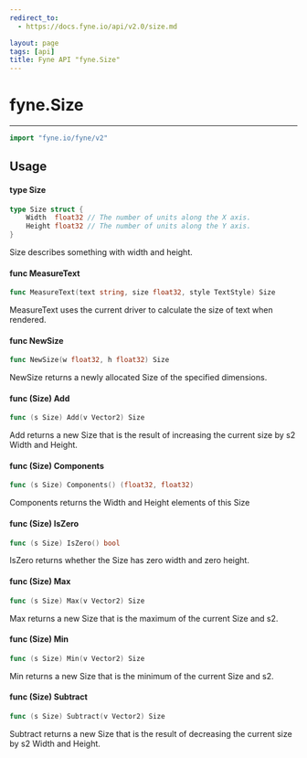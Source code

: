 ```yaml
---
redirect_to:
  - https://docs.fyne.io/api/v2.0/size.md

layout: page
tags: [api]
title: Fyne API "fyne.Size"
---
```



# fyne.Size
---
```go
import "fyne.io/fyne/v2"
```

## Usage

#### type Size

```go
type Size struct {
	Width  float32 // The number of units along the X axis.
	Height float32 // The number of units along the Y axis.
}
```

Size describes something with width and height.

#### func  MeasureText

```go
func MeasureText(text string, size float32, style TextStyle) Size
```
MeasureText uses the current driver to calculate the size of text when rendered.

#### func  NewSize

```go
func NewSize(w float32, h float32) Size
```
NewSize returns a newly allocated Size of the specified dimensions.

#### func (Size) Add

```go
func (s Size) Add(v Vector2) Size
```
Add returns a new Size that is the result of increasing the current size by s2 Width and Height.

#### func (Size) Components

```go
func (s Size) Components() (float32, float32)
```
Components returns the Width and Height elements of this Size

#### func (Size) IsZero

```go
func (s Size) IsZero() bool
```
IsZero returns whether the Size has zero width and zero height.

#### func (Size) Max

```go
func (s Size) Max(v Vector2) Size
```
Max returns a new Size that is the maximum of the current Size and s2.

#### func (Size) Min

```go
func (s Size) Min(v Vector2) Size
```
Min returns a new Size that is the minimum of the current Size and s2.

#### func (Size) Subtract

```go
func (s Size) Subtract(v Vector2) Size
```
Subtract returns a new Size that is the result of decreasing the current size by s2 Width and Height.
